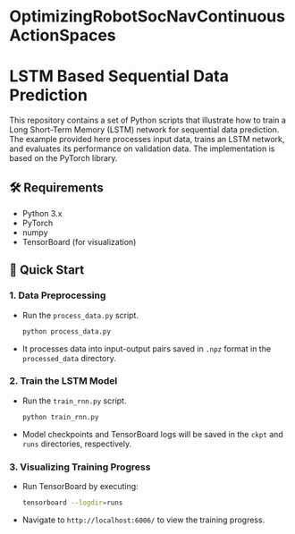 # OptimizingRobotSocNavContinuousActionSpaces



# LSTM Based Sequential Data Prediction

This repository contains a set of Python scripts that illustrate how to train a Long Short-Term Memory (LSTM) network for sequential data prediction. The example provided here processes input data, trains an LSTM network, and evaluates its performance on validation data. The implementation is based on the PyTorch library.

## 🛠️ Requirements

- Python 3.x
- PyTorch
- numpy
- TensorBoard (for visualization)

## 🚀 Quick Start

### 1. **Data Preprocessing**
   - Run the `process_data.py` script.
     ```bash
     python process_data.py
     ```
   - It processes data into input-output pairs saved in `.npz` format in the `processed_data` directory.

### 2. **Train the LSTM Model**
   - Run the `train_rnn.py` script.
     ```bash
     python train_rnn.py
     ```
   - Model checkpoints and TensorBoard logs will be saved in the `ckpt` and `runs` directories, respectively.


### 3. **Visualizing Training Progress**
   - Run TensorBoard by executing:
     ```bash
     tensorboard --logdir=runs
     ```
   - Navigate to `http://localhost:6006/` to view the training progress.



